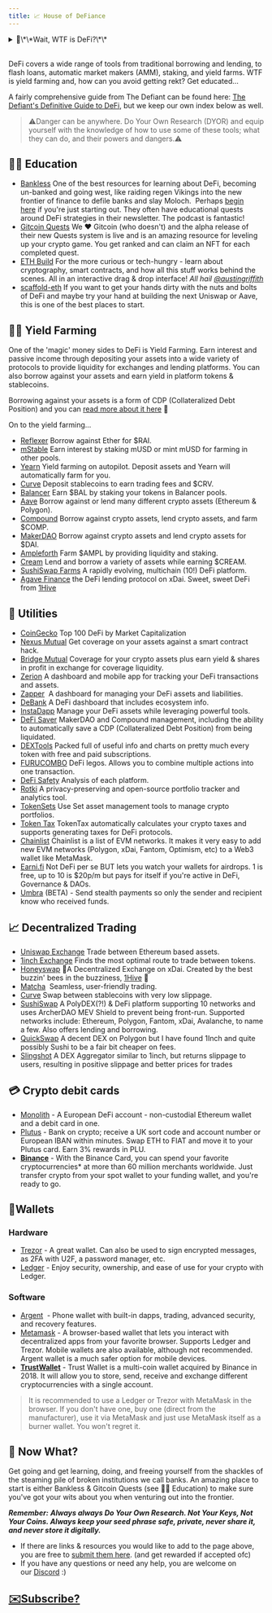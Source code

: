 ```yaml
---
title: 📈 House of DeFiance
---
```

<details>
<summary>🤔\*\*Wait, WTF is DeFi?\*\*</summary>
<br />

Decentralized Finance is the application of cryptographic tools for financial applications. By trusting in code we can compose new ways to interact with tokens, which means money LEGOS. In the House of DeFi, we give you a small taste of different platforms and recap some of the key platforms and their purpose.

* But why do we need DeFi? Don't we get financial services from banks?

TL;DR:  Want to ape a $5k investment into something at 3 am ( don't FOMO 😬), donate 10k to a small charity project in Costa Rica via [Giveth](https://giveth.io), borrow 1k to fix your car, send $100 to a friend on the other side of the world or simply earn some interest on the assets you have in your wallet ... you can and you don't have to go to a branch, call anyone or answer any probing questions before you do it. You can just do it. You become your own bank and it feels damn good.

True, we do get financial services from banks like Wells Fargo, HSBC, Lloyds, etc, etc. But the banks aren't very nice and only serve to benefit their shareholders. Banks offer high-interest accounts of 0.1% APY and charge us to use their fine services. 🥳 For this amazing yield, we deposit funds into banks, and *our* funds are used to provide the liquidity for them to offer their services, make exorbitant profits from those services, and invest in arms and other nefarious ventures.  Not content with taking all the profit for themselves and making the world a poorer place, they also charge you to have these accounts and hammer you hard if you fall out of favor. Yay the banks. 💔

Decentralized Finance or "DeFi" is a bit different. 🙌 You get most of the same services you get in traditional, centralized finance or "TradFi" but instead of the banks holding all the money & profiting from everything, the functions they traditionally perform are rolled into code (Smart Contracts) by very clever developers - often open sourced - and run in a permissionless state on a global, public network of nodes (blockchain), using decentralized storage and no intermediaries involved. Anyone can deposit their assets, play an active role in the protocol and get a share in the profits. 😁

Users are incentivized to use a protocol and often earn yield in the protocol's own token, which then gives them the ability to partake in the governance and evolution of the protocol and become invested in the growth of DeFi itself.

Using, depositing, lending, borrowing & staking all can produce a yield of 1 - 10% APY and often much much more for the early users of these platforms. This is not without risk and you must always research anything you're considering throwing your precious assets at *but* educate yourself, use the risk management and it is possible to begin to free yourself of the very broken financial system and make some sweet gains & passive income along the way.

</details>

<br />

DeFi covers a wide range of tools from traditional borrowing and lending, to flash loans, automatic market makers (AMM), staking, and yield farms. WTF is yield farming and, how can you avoid getting rekt? Get educated...

A fairly comprehensive guide from The Defiant can be found here: [The Defiant's Definitive Guide to DeFi](https://newsletter.thedefiant.io/p/the-defiants-definitive-guide-to), but we keep our own index below as well.

> ⚠️Danger can be anywhere. Do Your Own Research (DYOR) and equip yourself with the knowledge of how to use some of these tools; what they can do, and their powers and dangers.⚠️

## 👩‍🏫 Education

* [Bankless](https://newsletter.banklesshq.com/) One of the best resources for learning about DeFi, becoming un-banked and going west, like raiding regen Vikings into the new frontier of finance to defile banks and slay Moloch.  Perhaps [begin here](https://newsletter.banklesshq.com/p/-guide-1-starting-with-bankless) if you're just starting out. They often have educational quests around DeFi strategies in their newsletter. The podcast is fantastic!
* [Gitcoin Quests](https://gitcoin.co/quests) We ❤️ Gitcoin (who doesn't) and the alpha release of their new Quests system is live and is an amazing resource for leveling up your crypto game. You get ranked and can claim an NFT for each completed quest.
* [ETH Build](https://eth.build/) For the more curious or tech-hungry - learn about cryptography, smart contracts, and how all this stuff works behind the scenes. All in an interactive drag & drop interface! *All hail [@austingriffith](https://twitter.com/austingriffith)*
* [scaffold-eth](https://github.com/austintgriffith/scaffold-eth) If you want to get your hands dirty with the nuts and bolts of DeFi and maybe try your hand at building the next Uniswap or Aave, this is one of the best places to start.

## 👨‍🌾 Yield Farming

One of the 'magic' money sides to DeFi is Yield Farming. Earn interest and passive income through depositing your assets into a wide variety of protocols to provide liquidity for exchanges and lending platforms. You can also borrow against your assets and earn yield in platform tokens & stablecoins. 

Borrowing against your assets is a form of CDP (Collateralized Debt Position) and you can [read more about it here](https://defitutorials.substack.com/p/collateralized-debt-positions-cdps) 👀

On to the yield farming...

* [Reflexer](https://reflexer.finance/) Borrow against Ether for $RAI.
* [mStable](https://app.mstable.org/) Earn interest by staking mUSD or mint mUSD for farming in other pools.
* [Yearn](https://yearn.finance/) Yield farming on autopilot. Deposit assets and Yearn will automatically farm for you.
* [Curve](https://www.curve.fi/) Deposit stablecoins to earn trading fees and $CRV.
* [Balancer](https://balancer.finance/) Earn $BAL by staking your tokens in Balancer pools.
* [Aave](https://aave.com/) Borrow against or lend many different crypto assets (Ethereum & Polygon).
* [Compound](https://compound.finance/) Borrow against crypto assets, lend crypto assets, and farm $COMP.
* [MakerDAO](https://makerdao.com/en/) Borrow against crypto assets and lend crypto assets for $DAI.
* [Ampleforth](https://www.ampleforth.org/dapps/) Farm $AMPL by providing liquidity and staking.
* [Cream](https://app.cream.finance/) Lend and borrow a variety of assets while earning $CREAM.
* [SushiSwap Farms](https://app.sushi.com/farm) A rapidly evolving, multichain (10!) DeFi platform.
* [Agave Finance](https://agave.finance/) the DeFi lending protocol on xDai. Sweet, sweet DeFi from [1Hive](https://1hive.org/)

## 🚰 Utilities

* [CoinGecko](https://www.coingecko.com/en/defi) Top 100 DeFi by Market Capitalization
* [Nexus Mutual](https://nexusmutual.io/) Get coverage on your assets against a smart contract hack.
* [Bridge Mutual](https://www.bridgemutual.io/) Coverage for your crypto assets plus earn yield & shares in profit in exchange for coverage liquidity.
* [Zerion](https://zerion.io/) A dashboard and mobile app for tracking your DeFi transactions and assets.
* [Zapper](https://www.zapper.fi/)  A dashboard for managing your DeFi assets and liabilities.
* [DeBank](https://debank.com/) A DeFi dashboard that includes ecosystem info.
* [InstaDapp](https://instadapp.io/) Manage your DeFi assets while leveraging powerful tools.
* [DeFi Saver](https://defisaver.com/) MakerDAO and Compound management, including the ability to automatically save a CDP (Collateralized Debt Position) from being liquidated.
* [DEXTools](https://www.dextools.io/) Packed full of useful info and charts on pretty much every token with free and paid subscriptions.
* [FURUCOMBO](https://furucombo.app/) DeFi legos. Allows you to combine multiple actions into one transaction.
* [DeFi Safety](https://defisafety.com/) Analysis of each platform.
* [Rotki](https://rotki.com/) A privacy-preserving and open-source portfolio tracker and analytics tool.
* [TokenSets](https://www.tokensets.com/) Use Set asset management tools to manage crypto portfolios.
* [Token Tax](https://tokentax.co/?via=yf-tools) TokenTax automatically calculates your crypto taxes and supports generating taxes for DeFi protocols.
* [Chainlist](https://chainlist.org/) Chainlist is a list of EVM networks. It makes it very easy to add new EVM networks (Polygon, xDai, Fantom, Optimism, etc) to a Web3 wallet like MetaMask.
* [Earni.fi](https://earni.fi/) Not DeFi per se BUT lets you watch your wallets for airdrops. 1 is free, up to 10 is $20p/m but pays for itself if you're active in DeFi, Governance & DAOs.
* [Umbra](https://app.umbra.cash/) (BETA) - Send stealth payments so only the sender and recipient know who received funds.

## 📈 Decentralized Trading

* [Uniswap Exchange](https://app.uniswap.org/#/swap) Trade between Ethereum based assets.
* [1inch Exchange](https://1inch.exchange/) Finds the most optimal route to trade between tokens.
* [Honeyswap](https://honeyswap.org/)   🍯A Decentralized Exchange on xDai. Created by the best buzzin' bees in the buzziness, [1Hive](https://1hive.org/#/home) 🐝
* [Matcha](https://matcha.xyz/)  Seamless, user-friendly trading.
* [Curve](https://www.curve.fi/) Swap between stablecoins with very low slippage.
* [SushiSwap](https://app.sushi.com/swap) A PolyDEX(?!) & DeFi platform supporting 10 networks and uses ArcherDAO MEV Shield to prevent being front-run.  Supported networks include: Ethereum, Polygon, Fantom, xDai, Avalanche, to name a few. Also offers lending and borrowing.
* [QuickSwap](https://quickswap.exchange/) A decent DEX on Polygon but I have found 1Inch and quite possibly Sushi to be a fair bit cheaper on fees.
* [Slingshot](https://app.slingshot.finance/trade/) A DEX Aggregator similar to 1inch, but returns slippage to users, resulting in positive slippage and better prices for trades

## 💳 Crypto debit cards

* [Monolith](https://monolith.xyz/) - A European DeFi account - non-custodial Ethereum wallet and a debit card in one.
* [Plutus](https://plutus.it/) - Bank on crypto; receive a UK sort code and account number or European IBAN within minutes. Swap ETH to FIAT and move it to your Plutus card. Earn 3% rewards in PLU.
* **[Binance](https://www.binance.com/en/cards)** - With the Binance Card, you can spend your favorite cryptocurrencies* at more than 60 million merchants worldwide. Just transfer crypto from your spot wallet to your funding wallet, and you're ready to go.[](https://monolith.xyz/)

## 👛Wallets

### Hardware

* [Trezor](https://trezor.io/) - A great wallet. Can also be used to sign encrypted messages, as 2FA with U2F, a password manager, etc.
* [Ledger](https://www.ledger.com/) - Enjoy security, ownership, and ease of use for your crypto with Ledger.

### Software

* [Argent](https://www.argent.xyz/)  - Phone wallet with built-in dapps, trading, advanced security, and recovery features.
* [Metamask](https://metamask.io/) - A browser-based wallet that lets you interact with decentralized apps from your favorite browser. Supports Ledger and Trezor. Mobile wallets are also available, although not recommended. Argent wallet is a much safer option for mobile devices.
* **[TrustWallet](https://trustwallet.com/)** - Trust Wallet is a multi-coin wallet acquired by Binance in 2018. It will allow you to store, send, receive and exchange different cryptocurrencies with a single account. 

> It is recommended to use a Ledger or Trezor with MetaMask in the browser. If you don't have one, buy one (direct from the manufacturer), use it via MetaMask and just use MetaMask itself as a burner wallet. You won't regret it.

## 🎯 Now What?

Get going and get learning, doing, and freeing yourself from the shackles of the steaming pile of broken institutions we call banks. An amazing place to start is either Bankless & Gitcoin Quests (see 👩‍🏫 Education) to make sure you've got your wits about you when venturing out into the frontier. 

***Remember:*** ***Always always Do Your Own Research. Not Your Keys, Not Your Coins. Always keep your seed phrase safe, private, never share it, and never store it digitally.***

* If there are links & resources you would like to add to the page above, you are free to [submit them here](https://github.com/MetaFam/metagame-wiki/blob/master/docs/great-houses/house-of-defi.mdx). (and get rewarded if accepted ofc)
* If you have any questions or need any help, you are welcome on our [Discord](https://discord.gg/6JFXC9T) :)

## [✉️**Subscribe?**](https://metagame.substack.com/)